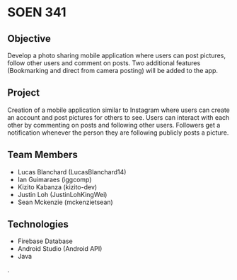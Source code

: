 # SOEN 341

## Objective

Develop a photo sharing mobile application where users can post pictures, follow other users and comment on posts. Two additional features (Bookmarking and direct from camera posting) will be added to the app.

## Project

Creation of a mobile application similar to Instagram where users can create an account and post pictures for others to see. Users can interact with each other by commenting on posts and following other users. Followers get a notification whenever the person they are following publicly posts a picture.

## Team Members

* Lucas Blanchard (LucasBlanchard14)
* Ian Guimaraes (iggcomp)
* Kizito Kabanza (kizito-dev)
* Justin Loh (JustinLohKingWei)
* Sean Mckenzie (mckenzietsean)

## Technologies
* Firebase Database
* Android Studio (Android API)
* Java

.